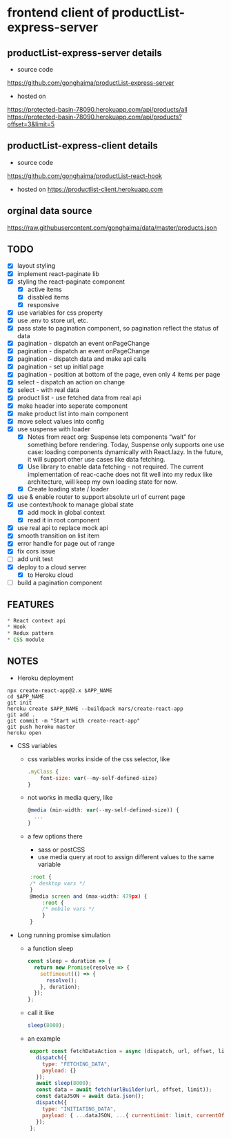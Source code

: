 # frontend client of productList-express-server

## productList-express-server details

- source code

<https://github.com/gonghaima/productList-express-server>

- hosted on

<https://protected-basin-78090.herokuapp.com/api/products/all>
<https://protected-basin-78090.herokuapp.com/api/products?offset=3&limit=5>

## productList-express-client details

- source code

<https://github.com/gonghaima/productList-react-hook>

- hosted on
<https://productlist-client.herokuapp.com>

## orginal data source

 <https://raw.githubusercontent.com/gonghaima/data/master/products.json>

## TODO

- [x] layout styling
- [x] implement react-paginate lib
- [x] styling the react-paginate component
  - [x] active items
  - [x] disabled items
  - [x] responsive
- [x] use variables for css property
- [x] use .env to store url, etc.
- [x] pass state to pagination component, so pagination reflect the status of data
- [x] pagination - dispatch an event onPageChange
- [x] pagination - dispatch an event onPageChange
- [x] pagination - dispatch data and make api calls
- [x] pagination - set up initial page
- [x] pagination - position at bottom of the page, even only 4 items per page
- [x] select - dispatch an action on change
- [x] select - with real data
- [x] product list - use fetched data from real api
- [x] make header into seperate component
- [x] make product list into main component
- [x] move select values into config
- [x] use suspense with loader
  - [x] Notes from react org: Suspense lets components “wait” for something before rendering. Today, Suspense only supports one use case: loading components dynamically with React.lazy. In the future, it will support other use cases like data fetching.
  - [x] Use library to enable data fetching - not required. The current implementation of reac-cache does not fit well into my redux like architecture, will keep my own loading state for now.
  - [x] Create loading state / loader
- [x] use & enable router to support absolute url of current page
- [x] use context/hook to manage global state
  - [x] add mock in global context
  - [x] read it in root component
- [x] use real api to replace mock api
- [x] smooth transition on list item
- [x] error handle for page out of range
- [x] fix cors issue
- [ ] add unit test
- [x] deploy to a cloud server
  - [x] to Heroku cloud
- [ ] build a pagination component

## FEATURES

~~~~javascript
* React context api
* Hook
* Redux pattern
* CSS module
~~~~

## NOTES

- Heroku deployment

```code
npx create-react-app@2.x $APP_NAME
cd $APP_NAME
git init
heroku create $APP_NAME --buildpack mars/create-react-app
git add .
git commit -m "Start with create-react-app"
git push heroku master
heroku open
```

- CSS variables

  - css variables works inside of the css selector, like

    ```javascript
    .myClass {
        font-size: var(--my-self-defined-size)
    }
    ```

  - not works in media query, like

    ```javascript
    @media (min-width: var(--my-self-defined-size)) {
      ...
    }
    ```

  - a few options there
    - sass or postCSS
    - use media query at root to assign different values to the same variable

  ```javascript
      :root {
      /* desktop vars */
      }
      @media screen and (max-width: 479px) {
          :root {
          /* mobile vars */
          }
      }
  ```

- Long running promise simulation

  - a function sleep

    ```javascript
    const sleep = duration => {
      return new Promise(resolve => {
        setTimeout(() => {
          resolve();
        }, duration);
      });
    };
    ```

  - call it like

    ```javascript
    sleep(8000);
    ```

  - an example

  ```javascript
      export const fetchDataAction = async (dispatch, url, offset, limit) => {
        dispatch({
          type: "FETCHING_DATA",
          payload: {}
        });
        await sleep(8000);
        const data = await fetch(urlBuilder(url, offset, limit));
        const dataJSON = await data.json();
        dispatch({
          type: "INITIATING_DATA",
          payload: { ...dataJSON, ...{ currentLimit: limit, currentOffset: offset } }
        });
      };
  ```
